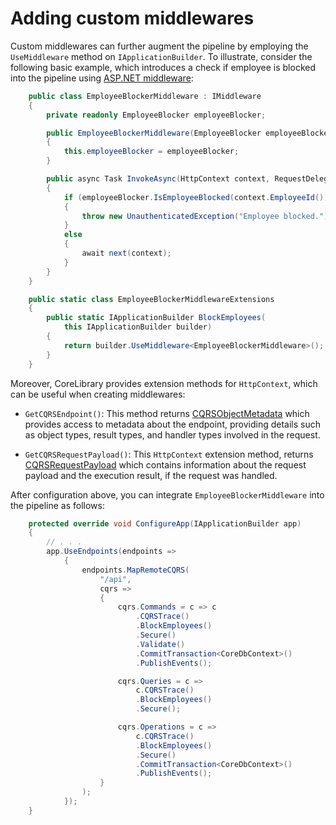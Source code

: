 
# Adding custom middlewares

Custom middlewares can further augment the pipeline by employing the `UseMiddleware` method on `IApplicationBuilder`. To illustrate, consider the following basic example, which introduces a check if employee is blocked into the pipeline using [ASP.NET middleware]:

```csharp
    public class EmployeeBlockerMiddleware : IMiddleware
    {
        private readonly EmployeeBlocker employeeBlocker;

        public EmployeeBlockerMiddleware(EmployeeBlocker employeeBlocker)
        {
            this.employeeBlocker = employeeBlocker;
        }

        public async Task InvokeAsync(HttpContext context, RequestDelegate next)
        {
            if (employeeBlocker.IsEmployeeBlocked(context.EmployeeId()))
            {
                throw new UnauthenticatedException("Employee blocked.");
            }
            else
            {
                await next(context);
            }
        }
    }

    public static class EmployeeBlockerMiddlewareExtensions
    {
        public static IApplicationBuilder BlockEmployees(
            this IApplicationBuilder builder)
        {
            return builder.UseMiddleware<EmployeeBlockerMiddleware>();
        }
    }
```

Moreover, CoreLibrary provides extension methods for `HttpContext`, which can be useful when creating middlewares:

* `GetCQRSEndpoint()`: This method returns [CQRSObjectMetadata] which provides access to metadata about the endpoint, providing details such as object types, result types, and handler types involved in the request.

* `GetCQRSRequestPayload()`: This `HttpContext` extension method, returns [CQRSRequestPayload] which contains information about the request payload and the execution result, if the request was handled.

After configuration above, you can integrate `EmployeeBlockerMiddleware` into the pipeline as follows:

```csharp
    protected override void ConfigureApp(IApplicationBuilder app)
    {
        // . . .
        app.UseEndpoints(endpoints =>
            {
                endpoints.MapRemoteCQRS(
                    "/api",
                    cqrs =>
                    {
                        cqrs.Commands = c => c
                            .CQRSTrace()
                            .BlockEmployees()
                            .Secure()
                            .Validate()
                            .CommitTransaction<CoreDbContext>()
                            .PublishEvents();

                        cqrs.Queries = c =>
                            c.CQRSTrace()
                            .BlockEmployees()
                            .Secure();

                        cqrs.Operations = c =>
                            c.CQRSTrace()
                            .BlockEmployees()
                            .Secure()
                            .CommitTransaction<CoreDbContext>()
                            .PublishEvents();
                    }
                );
            });
    }
```

[ASP.NET middleware]: https://learn.microsoft.com/en-us/aspnet/core/fundamentals/middleware/
[CQRSObjectMetadata]: https://github.com/leancodepl/corelibrary/blob/HEAD/src/CQRS/LeanCode.CQRS.Execution/CQRSObjectMetadata.cs
[CQRSRequestPayload]: https://github.com/leancodepl/corelibrary/blob/HEAD/src/CQRS/LeanCode.CQRS.Execution/CQRSRequestPayload.cs
